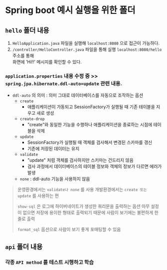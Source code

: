 #  Spring boot 예시 실행을 위한 폴더

## `hello` 폴더 내용
1. `HelloApplication.java` 파일을 실행해 `localhost:8080` 으로 접근이 가능하다.
2. `/controller/HelloController.java` 파일을 통해 실행 `localhost:8080/hello` 주소를 통해<br>화면에 'Hi!!' 메시지를 확인할 수 있다.

### `application.properties` 내용 수정 중 >> `spring.jpa.hibernate.ddl-auto=update` 관련 내용.

- `ddl-auto` 의 의미 : 의미 그대로 데이터베이스를 자동으로 조작하는 옵션 
	- `create` 
		- 애플리케이션이 가동되고 SessionFactory가 실행될 때 기존 테이블을 지우고 새로 생성 
	- `create-drop` 
		- "create"와 동일한 기능을 수행하나 애플리케이션을 종료하는 시점에 테이블을 삭제 
	- `update`
		- SessionFactory가 실행될 때 객체를 검사해서 변경된 스카마를 갱신 
		- 기존에 저장된 데이터는 유지 
	- `validate` 
		- "update" 처럼 객체를 검사하지만 스키마는 건드리지 않음 
		- 검사 과정에서 데이터베이스의 테이블 정보와 객체의 정보가 다르면 에러가 발생 
	- `none` : ddl-auto 기능을 사용하지 않음 


> 운영환경에서는 `validate나 none` 를 사용
> 개발환경에서는 `create 또는 update` 를 사용하는 편 
>
> `show-sql` 은 로그에 하이버네이트가 생성한 쿼리문을 출력하는 옵션 
> 아무 설정이 없으면 저장에 용이한 형태로 출력되기 때문에 사람이 보기에는 불편하게 한 줄로 출력 
> 
> `format_sql` 옵션으로 사람이 보기 좋게 포매팅할 수 있음 


## `api` 폴더 내용

### 각종 `API method` 를 테스트 시행하고 학습
